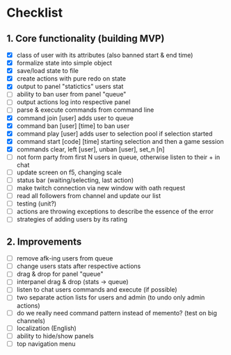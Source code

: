 # Checklist

## 1. Core functionality (building MVP)

- [x] class of user with its attributes (also banned start & end time)
- [x] formalize state into simple object
- [x] save/load state to file
- [x] create actions with pure redo on state
- [x] output to panel "statictics" users stat 
- [ ] ability to ban user from panel "queue"
- [ ] output actions log into respective panel
- [ ] parse & execute commands from command line
- [x] command join [user] adds user to queue
- [x] command ban [user] [time] to ban user
- [x] command play [user] adds user to selection pool if selection started
- [x] command start [code] [time] starting selection and then a game session
- [x] commands clear, left [user], unban [user], set_n [n]
- [ ] not form party from first N users in queue, otherwise listen to their + in chat
- [ ] update screen on f5, changing scale
- [ ] status bar (waiting/selecting, last action)
- [ ] make twitch connection via new window with oath request
- [ ] read all followers from channel and update our list
- [ ] testing (unit?)
- [ ] actions are throwing exceptions to describe the essence of the error
- [ ] strategies of adding users by its rating

## 2. Improvements

- [ ] remove afk-ing users from queue
- [ ] change users stats after respective actions
- [ ] drag & drop for panel "queue"
- [ ] interpanel drag & drop (stats -> queue)
- [ ] listen to chat users commands and execute (if possible)
- [ ] two separate action lists for users and admin (to undo only admin actions)
- [ ] do we really need command pattern instead of memento? (test on big channels)
- [ ] localization (English)
- [ ] ability to hide/show panels
- [ ] top navigation menu

